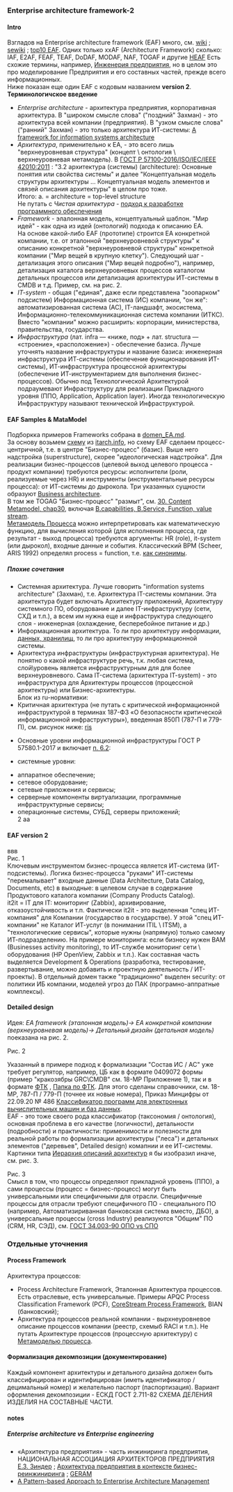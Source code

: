 ### Enterprise architecture framework-2
#### Intro
Взгладов на Enterprise architecture framework (EAF) много, см. [wiki](https://en.wikipedia.org/wiki/Enterprise_architecture_framework) ; [sewiki](http://sewiki.ru/%D0%9A%D0%B0%D1%82%D0%B5%D0%B3%D0%BE%D1%80%D0%B8%D1%8F:%D0%90%D1%80%D1%85%D0%B8%D1%82%D0%B5%D0%BA%D1%82%D1%83%D1%80%D0%BD%D1%8B%D0%B5_%D0%BF%D0%BE%D0%B4%D1%85%D0%BE%D0%B4%D1%8B) ; [top10 EAF](https://terrafirma.com.au/architecture/top-10-enterprise-architecture-frameworks/). Одних только xxAF (Architecture Framework) сколько: IAF, E2AF, FEAF, TEAF, DoDAF, MODAF, NAF, TOGAF и другие [HEAF](https://scialert.net/fulltext/?doi=tasr.2016.33.43) 
Есть схожие термины, например, [Инженерия предприятия](http://sewiki.ru/%D0%98%D0%BD%D0%B6%D0%B5%D0%BD%D0%B5%D1%80%D0%B8%D1%8F_%D0%BF%D1%80%D0%B5%D0%B4%D0%BF%D1%80%D0%B8%D1%8F%D1%82%D0%B8%D1%8F), но в целом это про моделирование Предприятия и его составных частей, прежде всего информационных.    
Ниже показан еще один EAF с кодовым названием **version 2**.  
**Терминологичское введение**  
- *Enterprise architecture* - архитектура предприятия, корпоративная архитектура. В "широком смысле слова" ("поздний" Захман) - это архитектура всей компании (предприятия).  В "узком смысле слова" ("ранний" Захман) - это только архитектура ИТ-системы: [A framework for information systems architecture](https://studfile.net/preview/5762248/page:4/)  
- *Архитектура*, применительно к EA, - это всего лишь "верхнеуровневая структура" (концепт \ онтология \ верхнеуровневая метамодель). В [ГОСТ Р 57100-2016/ISO/IEC/IEEE 42010:2011](https://npalib.ru/2016/09/22/gost-r-57100-2016-iso-iec-ieee-42010-2011-id272523/p6/) : "3.2 архитектура (системы) (architecture):  Основные понятия или свойства системы" и далее "Концептуальная модель структуры архитектуры ... Концептуальная модель элементов и связей описания архитектуры" в целом про тоже.  
Итого: a. = architecture = top-level structure   
Не путать с *Чистая архитектура* - [подход к разработке программного обеспечения](https://habr.com/ru/articles/905148/)  
- *Framework* - элалонная модель, концептуальный шаблон. "Мир идей" - как одна из идей (онтологий) подхода к описанию EA.  
На основе какой-либо EAF (прототипе) строится EA конкретной компании, т.е. от  эталонной "верхнеуровневой структуры" к описанию конкретной "верхнеуровневой структуры" конкретной компании ("Мир вещей в крупную клетку"). Следующий шаг - детализация этого описания ("Мир вещей подробно"), например, детализация каталога верхнеуровневых процессов каталогом детальных процессов или детализация архитектуры ИТ-системы в CMDB и т.д. Пример, см. на рис. 2.   
- *IT-system* - общая ("единая", даже если представлена "зоопарком" подсистем) Информационная система (ИС) компании, "он же": автоматизированная система (АС), IT-ландшафт, экосистема, Информационно-телекоммуникационная система компании (ИТКС). Вместо "компании" можно расширить: корпорации, министерства, правительства, государства.  
- *Инфраструктура* (лат. infra — «ниже, под» + лат. structura — «строение», «расположение») - обеспечение базиса. Лучше уточнять название инфраструктуры и название базиса: инженерная инфраструктура ИТ-системы (обеспечение функционарования ИТ-системы), ИТ-инфраструктура процессной архитектуры (обеспечение ИТ-инструментарием для выполнения бизнес-процессов). Обычно под Технологической Архитектурой подраумевают Инфраструктуру для реализации Прикладного уровня (ППО, Application, Application layer). Иногда технологическую Инфраструктуру называют технической Инфраструктурой.  

#### EAF Samples & MataModel
Подборкка примеров Frameworks собрана в [domen_EA.md](https://github.com/bpmbpm/doc/blob/main/EA/GOST/domen_EA.md).   
За основу возьмем [схему](https://blogger.googleusercontent.com/img/b/R29vZ2xl/AVvXsEg86WC93GrNXJZR4NOaxTb-v_CcKggw2MKtjGfRh-Rr1i7qt-ynMXoC6pzyrC_4i9eMErAMPYf3juoz86pfF5O3dJkIGiCYNr51dIvDzSXaHsEXJYMcnvldmu_dwR4eyGKMsU5LAq-p9DYF/s16000/architecturetypes+%25281%2529.png) из [itarch.info](https://www.itarch.info/2020/05/what-is-it-architecture-and-different.html), но схему EAF сделаем процесс-центричной, т.е. в центре "Бизнес-процесс" (базис). Выше него надстройка (superstructure), скорее "идеологическая надстройка". Для реализации бизнес-процессов (целевой выход целевого процесса - продукт компании) требуются ресурсы: исполнители (роли, реализуемые через HR) и инструменты (инструментальные ресурсы процесса): от ИТ-системы до дырокола. Три указанных сущности образуют 
[Business architecture](https://github.com/bpmbpm/doc/tree/main/EA/BizArch).  
В том же TOGAG "Бизнес-процесс" "размыт", см. [30. Content Metamodel, chap30](https://pubs.opengroup.org/architecture/togaf9-doc/arch/chap30.html), включая [B.capabilities, B.Service, Function, value stream](https://pubs.opengroup.org/architecture/togaf9-doc/arch/Figures/34_contentfwk6.png).  
[Метамодель Процесса](https://github.com/bpmbpm/doc/blob/main/METAMODEL/PROCESS/process.md) можно интерпретировать как математическую функцию, для вычисления которой (для исполнения процесса, где результат - выход процесса) требуются аргументы: HR (role), it-system (или дырокол), входные данные и события. Классический BPM (Scheer, ARIS 1992) определял process = function, т.е. [как синонимы](https://habr.com/ru/articles/763910/). 

##### Плохие сочетания
- Системная архитектура. Лучше говорить "information systems architecture" (Захман), т.е. Архитектура IT-системы компании. Эта архитектура будет включать Архитектуру приложений, Архитектуру системного ПО, оборудование и далее IT-инфраструктуру (сети, СХД и т.п.), а всем им нужна еще и инфраструктура следующего слоя - инженерная (охлаждение, бесперебойное питание и др.) 
- Информационная архитектура. То ли про архитектуру информации, [данных, хранилищ](https://habr.com/ru/companies/otus/articles/911874/), то ли про архитектуру информационной системы. 
- Архитектура инфраструктуры (инфраструктурная архитектура). Не понятно о какой инфраструктуре речь, т.к. любая система, слой\уровень является инфраструктурным для для более верхнеуровневого. Сама IT-система (архитектура IT-system) - это инфраструктура для Архитектуры процессов (процессной архитектуры) или Бизнес-архитектуры.  
Блок из ru-нормативки:
- Критичная архитектура (не путать с критической информационной инфраструктурой в терминах 187-ФЗ «О безопасности критической информационной инфраструктуры»), введенная 850П (787-П и 779-П), см. рисунок ниже:
  [ris](https://ib-bank.ru/cdn-cgi/image/quality=75/https://journal.ib-bank.ru/files/images/05_ignatyeva_01.jpg)
* Основные уровни информационной инфраструктуры ГОСТ Р 57580.1-2017 и включает [п. 6.2](https://meganorm.ru/Index2/1/4293744/4293744380.htm):
+ системные уровни:
- аппаратное обеспечение;
- сетевое оборудование;
- сетевые приложения и сервисы;
- серверные компоненты виртуализации, программные инфраструктурные сервисы;
- операционные системы, СУБД, серверы приложений;    
2 аа

#### EAF version 2
ввв  
Рис. 1  
Ключевым инструментом бизнес-процесса является ИТ-система (ИТ-подсистемы). Логика бизнес-процесса "руками" ИТ-системы "перемалывает" входные данные (Data Architecture, Data Catalog, Documents, etc) в выходные: в целевом случае в содержание Продуктового каталога компании (Company Products Catalog).  
it2it = IT для IT: мониторинг (Zabbix), архивирование, отказоустойчивость и т.п. Фактически it2it - это выделенная "спец ИТ-компания" для Компании (государство в государстве). У этой "спец ИТ-компании" не Каталог ИТ-услуг (в понимании ITIL \ ITSM), а  "технологические сервисы", которые нужны (напрямую) только самому ИТ-подразделению. На примере мониторинга: если бизнесу нужен BAM (Businesses activity monitoring), то ИТ-службе мониторинг сети \ оборудования (HP OpenView, Zabbix и т.п.). Как составная часть выделяется Development & Operations (разработка, тестирование, развертывание, можно добавить и проектную деятельность / ИТ-проекты).
В отдельный домен также "традиционно" выделен security: от политики ИБ компании, моделей угроз до ПАК (програмно-аппратные комплексы).
#### Detailed design
Идея: *EA framework (эталонная модель)-> EA конкретной компании (верхнеуровневая модель)-> Детальный дизайн (детальная модель)* поеказана на рис. 2.

Рис. 2  

Указанный в примере подход к формализации "Состав ИС / АС" уже требует регулятор, например, ЦБ как в формате 0409072 формы (пример "кракозябры GRC\CMDB" см. 18-МР Приложение 1), так и в формате [ФТК](https://naufor.ru/download/conference/online_10122024/pres/6.pdf#page=8) , [Папка по ФТК](https://github.com/bpmbpm/doc/tree/main/EA/GOST/FTK). Для этого сделаны справочники, см. 18-МР, 787-П / 779-П (точнее их новые номера), Приказ Минцифры  от 22.09.20 № 486 [Классификатор программ для электронных вычислительных машин и баз данных](https://adm.digital.gov.ru/app/uploads/2023/09/prikaz-%E2%84%96-486.pdf).  
EAF - это тоже своего рода классификатор (таксономия / онтология), основная проблема в его качестве (логичности), детальности (подробности) и практичности: применимости и полезности для реальной работы по формализации архитектуры ("леса") и детальных элементов ("деревьев", Detailed design) комапнии и ее ИТ-системы. Картинки типа [Иерархия описаний архитектур](https://intuit.ru/studies/mini_mba/944/courses/152/lecture/4236?page=8) я бы изобразил иначе, см. рис. 3.

Рис. 3  
Смысл в том, что процессы определяют прикладной уровень (ППО), а сами процессы (процесс = бизнес-процесс) могут быть универсальными или специфичными для отрасли. Специфичные процессы для отрасли требуют специфичного ПО - специального ПО (например, Автоматизириванная банковская система вместо, ДБО), а универсальные процессы (сross Industry) реализуются "Общим" ПО (CRM, HR, СЭД), см. [ГОСТ 34.003-90 ОПО vs СПО](https://dokipedia.ru/paragraph/5150744/49)  

### Отдельные уточнения
#### Process Framework
Архитектура процессов:
- Process Architecture Framework, Эталонная Архитектура процессов. Есть отраслевые, есть универсальные. Примеры APQC Process Classification Framework (PCF), [CoreStream Process Framework](https://vc.ru/id1412386/1951507-klyuchevye-processy-organizatsii-s-corestream-i-apqc), BIAN (банковский);
- Архитектура процессов реальной компании - вырхнеуровневое описание процессов компании (реестр, схемыб RACI и т.п.). 
Не путать Архитектурe процессов (процессную архитектуру) с [Метамоделью процесса](https://github.com/bpmbpm/doc/blob/main/METAMODEL/PROCESS/process.md).
#### Формализация декомпозиции (документирование)
Каждый компонент архитектуры и детального дизайна должен быть классифицирован и идентифицирован (иметь идентификатор / децимальный номер) и желательно паспорт (паспортизация). Вариант оформления декомпозиции - ЕСКД ГОСТ 2.711-82 СХЕМА ДЕЛЕНИЯ ИЗДЕЛИЯ НА СОСТАВНЫЕ ЧАСТИ.   

#### notes
##### Enterprise architecture vs Enterprise engineering
- «Архитектура предприятия» - часть инжиниринга предприятия, НАЦИОНАЛЬНАЯ АССОЦИАЦИЯ АРХИТЕКТОРОВ ПРЕДПРИЯТИЯ [Е.З. Зиндер](https://enterprisearchitect.ru/data/documents/ZINDER-Rasshiryayushchayasya-Paradigma-Inzhiniringa-Predpriyatiya.pdf) ; [Архитектура предприятия в контексте бизнес-реинжиниринга](https://www.iemag.ru/analitics/detail.php?ID=18024) ; [GERAM](http://sewiki.ru/GERAM)
- [A Pattern-based Approach to Enterprise Architecture Management](https://mediatum.ub.tum.de/doc/808722/808722.pdf)

